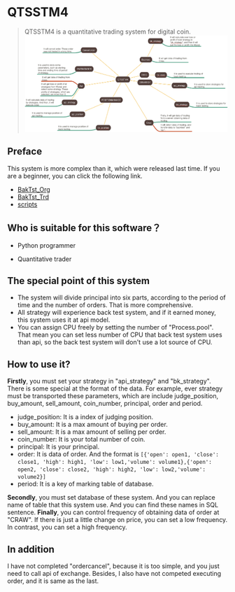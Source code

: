 # QTSSTM4

> QTSSTM4 is a quantitative trading system for digital coin.
![mind Mapping](https://github.com/xiaoyao153379/QTSSTM4/blob/master/PICTURE/Cancel%20order.png?raw=true "result")
## Preface

This system is more complex than it, which were released last time. If you are a beginner, you can click the following link. 
* [BakTst_Org](https://github.com/xiaoyao153379/BakTst_Org)
* [BakTst_Trd](https://github.com/xiaoyao153379/BakTst_Trd)
* [scripts](https://github.com/xiaoyao153379/scripts)
## Who is suitable for this software？

* Python programmer

* Quantitative trader

## The special point of this system

* The system will divide principal into six parts, according to the period of time and the number of orders. That is more comprehensive.
* All strategy will experience back test system, and if it earned money, this system uses it at api model.
* You can assign CPU freely by setting the number of "Process.pool". That mean you can set less number of CPU that back test system uses than api, so the back test system will don't use a lot source of CPU.

## How to use it?

**Firstly**, you must set your strategy in "api_strategy" and "bk_strategy". There is some special at the format of the data. For example, ever strategy must be transported these parameters, which are include judge_position, buy_amount, sell_amount, coin_number, principal, order and period.
* judge_position: It is a index of judging position.
* buy_amount: It is a max amount of buying per order.
* sell_amount: It is a max amount of selling per order.
* coin_number: It is your total number of coin.
* principal: It is your principal.
* order: It is data of order. And the format is ```[{'open': open1, 'close': close1, 'high': high1, 'low': low1,'volume': volume1},{'open': open2, 'close': close2, 'high': high2, 'low': low2,'volume': volume2}]```
* period: It is a key of marking table of database.

**Secondly**, you must set database of these system. And you can replace name of table that this system use. And you can find these names in SQL sentence. 
**Finally**, you can control frequency of obtaining data of order at "CRAW". If there is just a little change on price, you can set a low frequency. In contrast, you can set a high frequency.

## In addition
I have not completed "ordercancel", because it is too simple, and you just need to call api of exchange. Besides, I also have not competed executing order, and it is same as the last. 